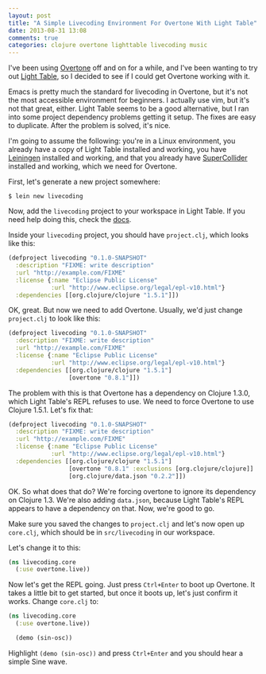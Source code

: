 ```yaml
---
layout: post
title: "A Simple Livecoding Environment For Overtone With Light Table"
date: 2013-08-31 13:08
comments: true
categories: clojure overtone lighttable livecoding music  
---
```


I've been using [Overtone](http://overtone.github.io/) off and on for a while, and I've been wanting to try out [Light Table](http://www.lighttable.com/), so I decided to see if I could get Overtone working with it.

Emacs is pretty much the standard for livecoding in Overtone, but it's not the most accessible environment for beginners. I actually use vim, but it's not that great, either. Light Table seems to be a good alternative, but I ran into some project dependency problems getting it setup. The fixes are easy to duplicate. After the problem is solved, it's nice.

I'm going to assume the following: you're in a Linux environment, you already have a copy of Light Table installed and working, you have [Leiningen](http://leiningen.org/) installed and working, and that you already have [SuperCollider](http://supercollider.sourceforge.net/) installed and working, which we need for Overtone.

First, let's generate a new project somewhere:

`$ lein new livecoding`

Now, add the `livecoding` project to your workspace in Light Table. If you need help doing this, check the [docs](http://docs.lighttable.com/).

Inside your `livecoding` project, you should have `project.clj`, which looks like this:

```clojure
(defproject livecoding "0.1.0-SNAPSHOT"
  :description "FIXME: write description"
  :url "http://example.com/FIXME"
  :license {:name "Eclipse Public License"
            :url "http://www.eclipse.org/legal/epl-v10.html"}
  :dependencies [[org.clojure/clojure "1.5.1"]])
```

OK, great. But now we need to add Overtone. Usually, we'd just change `project.clj` to look like this:

```clojure
(defproject livecoding "0.1.0-SNAPSHOT"
  :description "FIXME: write description"
  :url "http://example.com/FIXME"
  :license {:name "Eclipse Public License"
            :url "http://www.eclipse.org/legal/epl-v10.html"}
  :dependencies [[org.clojure/clojure "1.5.1"]
                 [overtone "0.8.1"]])
```

The problem with this is that Overtone has a dependency on Clojure 1.3.0, which Light Table's REPL refuses to use. We need to force Overtone to use Clojure 1.5.1. Let's fix that:

```clojure
(defproject livecoding "0.1.0-SNAPSHOT"
  :description "FIXME: write description"
  :url "http://example.com/FIXME"
  :license {:name "Eclipse Public License"
            :url "http://www.eclipse.org/legal/epl-v10.html"}
  :dependencies [[org.clojure/clojure "1.5.1"]
                 [overtone "0.8.1" :exclusions [org.clojure/clojure]]
                 [org.clojure/data.json "0.2.2"]])
```

OK. So what does that do? We're forcing overtone to ignore its dependency on Clojure 1.3. We're also adding `data.json`, because Light Table's REPL appears to have a dependency on that. Now, we're good to go.

Make sure you saved the changes to `project.clj` and let's now open up `core.clj`, which should be in `src/livecoding` in our workspace.

Let's change it to this:

```clojure
(ns livecoding.core
  (:use overtone.live))
```

Now let's get the REPL going. Just press `Ctrl+Enter` to boot up Overtone. It takes a little bit to get started, but once it boots up, let's just confirm it works. Change `core.clj` to:
 
```clojure
(ns livecoding.core
  (:use overtone.live))

  (demo (sin-osc))
```

Highlight `(demo (sin-osc))` and press `Ctrl+Enter` and you should hear a simple Sine wave.

